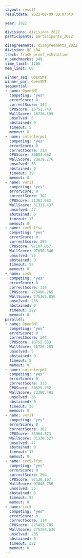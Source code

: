 ```yaml
---
layout: result
resultdate: 2022-08-09 00:07:40

year: 2022

divisions: divisions_2022
participants: participants_2022

disagreements: disagreements_2022
division: QF_LRA
track: track_proof_exhibition
n_benchmarks: 349
time_limit: 1200
mem_limit: 60

winner_seq: OpenSMT
winner_par: OpenSMT
sequential:
- name: OpenSMT
  competing: "yes"
  errorScore: 0
  correctScore: 344
  CPUScore: 16751.743
  WallScore: 16726.595
  unsolved: 5
  abstained: 0
  timeout: 5
  memout: 0
- name: smtinterpol
  competing: "yes"
  errorScore: 0
  correctScore: 313
  CPUScore: 80094.662
  WallScore: 73839.276
  unsolved: 36
  abstained: 0
  timeout: 39
  memout: 0
- name: veriT
  competing: "yes"
  errorScore: 0
  correctScore: 302
  CPUScore: 31361.683
  WallScore: 31331.437
  unsolved: 47
  abstained: 0
  timeout: 15
  memout: 0
- name: cvc5-lfsc
  competing: "yes"
  errorScore: 0
  correctScore: 294
  CPUScore: 97107.057
  WallScore: 97050.846
  unsolved: 55
  abstained: 0
  timeout: 55
  memout: 0
- name: cvc5
  competing: "yes"
  errorScore: 0
  correctScore: 114
  CPUScore: 275406.265
  WallScore: 275365.856
  unsolved: 235
  abstained: 0
  timeout: 222
  memout: 0
parallel:
- name: OpenSMT
  competing: "yes"
  errorScore: 0
  correctScore: 344
  CPUScore: 16752.553
  WallScore: 16726.285
  unsolved: 5
  abstained: 0
  timeout: 5
  memout: 0
- name: smtinterpol
  competing: "yes"
  errorScore: 0
  correctScore: 313
  CPUScore: 80525.732
  WallScore: 73380.491
  unsolved: 36
  abstained: 0
  timeout: 36
  memout: 0
- name: veriT
  competing: "yes"
  errorScore: 0
  correctScore: 302
  CPUScore: 31364.823
  WallScore: 31330.527
  unsolved: 47
  abstained: 0
  timeout: 15
  memout: 0
- name: cvc5-lfsc
  competing: "yes"
  errorScore: 0
  correctScore: 294
  CPUScore: 97120.107
  WallScore: 97048.756
  unsolved: 55
  abstained: 0
  timeout: 55
  memout: 0
- name: cvc5
  competing: "yes"
  errorScore: 0
  correctScore: 114
  CPUScore: 275453.785
  WallScore: 275354.636
  unsolved: 235
  abstained: 0
  timeout: 222
  memout: 0
---
```

